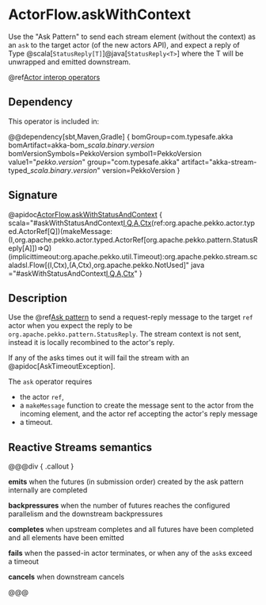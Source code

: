 # ActorFlow.askWithContext

Use the "Ask Pattern" to send each stream element (without the context) as an `ask` to the target actor (of the new actors API), and expect a reply of Type @scala[`StatusReply[T]`]@java[`StatusReply<T>`] where the T will be unwrapped and emitted downstream.

@ref[Actor interop operators](../index.md#actor-interop-operators)

## Dependency

This operator is included in:

@@dependency[sbt,Maven,Gradle] {
  bomGroup=com.typesafe.akka bomArtifact=akka-bom_$scala.binary.version$ bomVersionSymbols=PekkoVersion
  symbol1=PekkoVersion
  value1="$pekko.version$"
  group="com.typesafe.akka"
  artifact="akka-stream-typed_$scala.binary.version$"
  version=PekkoVersion
}

## Signature

@apidoc[ActorFlow.askWithStatusAndContext](ActorFlow$) { scala="#askWithStatusAndContext[I,Q,A,Ctx](parallelism:Int)(ref:org.apache.pekko.actor.typed.ActorRef[Q])(makeMessage:(I,org.apache.pekko.actor.typed.ActorRef[org.apache.pekko.pattern.StatusReply[A]])=&gt;Q)(implicittimeout:org.apache.pekko.util.Timeout):org.apache.pekko.stream.scaladsl.Flow[(I,Ctx),(A,Ctx),org.apache.pekko.NotUsed]" java ="#askWithStatusAndContext[I,Q,A,Ctx](parallelism:Int,ref:org.apache.pekko.actor.typed.ActorRef[Q],timeout:java.time.Duration,makeMessage:java.util.function.BiFunction[I,org.apache.pekko.actor.typed.ActorRef[org.apache.pekko.pattern.StatusReply[A]],Q])" }

## Description

Use the @ref[Ask pattern](../../../typed/interaction-patterns.md#request-response-with-ask-from-outside-an-actor) to send a request-reply message to the target `ref` actor when you expect the reply to be `org.apache.pekko.pattern.StatusReply`.
The stream context is not sent, instead it is locally recombined to the actor's reply.

If any of the asks times out it will fail the stream with an @apidoc[AskTimeoutException].

The `ask` operator requires

* the actor `ref`,
* a `makeMessage` function to create the message sent to the actor from the incoming element, and the actor ref accepting the actor's reply message 
* a timeout.

## Reactive Streams semantics

@@@div { .callout }

**emits** when the futures (in submission order) created by the ask pattern internally are completed

**backpressures** when the number of futures reaches the configured parallelism and the downstream backpressures

**completes** when upstream completes and all futures have been completed and all elements have been emitted

**fails** when the passed-in actor terminates, or when any of the `ask`s exceed a timeout

**cancels** when downstream cancels

@@@
